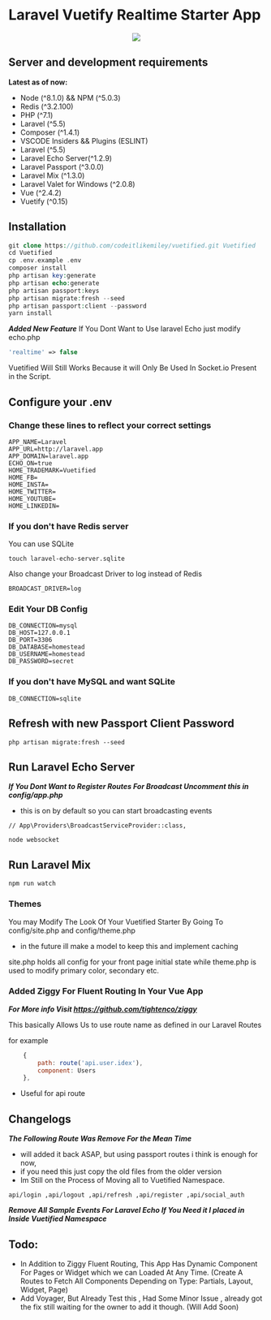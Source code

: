 # Laravel Vuetify Realtime Starter App
<p align="center">
<img src="https://user-images.githubusercontent.com/28816690/30248403-c4681e22-9659-11e7-9ed9-7e3f58ae061d.png"/>
</p>

## Server and development requirements

**Latest as of now:**

- Node (^8.1.0) && NPM (^5.0.3)
- Redis (^3.2.100)
- PHP (^7.1)
- Laravel (^5.5)
- Composer (^1.4.1)
- VSCODE Insiders && Plugins (ESLINT)
- Laravel (^5.5)
- Laravel Echo Server(^1.2.9)
- Laravel Passport (^3.0.0)
- Laravel Mix (^1.3.0)
- Laravel Valet for Windows (^2.0.8)
- Vue (^2.4.2)
- Vuetify (^0.15)

## Installation


```php
git clone https://github.com/codeitlikemiley/vuetified.git Vuetified
cd Vuetified
cp .env.example .env
composer install
php artisan key:generate
php artisan echo:generate
php artisan passport:keys 
php artisan migrate:fresh --seed 
php artisan passport:client --password
yarn install
```

***Added New Feature***
If You Dont Want to Use laravel Echo just modify echo.php

```php
'realtime' => false
```
Vuetified Will Still Works Because it will Only Be Used In Socket.io Present in the Script.

## Configure your .env

### Change these lines to reflect your correct settings

```
APP_NAME=Laravel
APP_URL=http://laravel.app
APP_DOMAIN=laravel.app
ECHO_ON=true
HOME_TRADEMARK=Vuetified
HOME_FB=
HOME_INSTA=
HOME_TWITTER=
HOME_YOUTUBE=
HOME_LINKEDIN=
```

### If you don't have Redis server

You can use SQLite 

```
touch laravel-echo-server.sqlite
```

Also change your Broadcast Driver to log instead of Redis

```
BROADCAST_DRIVER=log
```

### Edit Your DB Config
```
DB_CONNECTION=mysql
DB_HOST=127.0.0.1
DB_PORT=3306
DB_DATABASE=homestead
DB_USERNAME=homestead
DB_PASSWORD=secret
```

### If you don't have MySQL and want SQLite
```
DB_CONNECTION=sqlite
```

## Refresh with new Passport Client Password

```
php artisan migrate:fresh --seed
```

## Run Laravel Echo Server
***If You Dont Want to Register Routes For Broadcast Uncomment this in config/app.php***
- this is on by default so you can start broadcasting events
```
// App\Providers\BroadcastServiceProvider::class,
```

```
node websocket
```

## Run Laravel Mix

```
npm run watch
```

### Themes

You may Modify The Look Of Your Vuetified Starter By Going To
config/site.php and config/theme.php
- in the future ill make a model to keep this and implement caching

site.php holds all config for your front page initial state
while theme.php is used to modify primary color, secondary etc.

### Added Ziggy For Fluent Routing In Your Vue App
***For More info Visit https://github.com/tightenco/ziggy***

This basically Allows Us to use route name as defined in our Laravel Routes

for example
```javascript
    {
        path: route('api.user.idex'),
        component: Users
    },
```
- Useful for api route

## Changelogs

***The Following Route Was Remove For the Mean Time***
- will added it back ASAP, but using passport routes i think is enough for now,
- if you need this just copy the old files from the older version
- Im Still on the Process of Moving all to Vuetified Namespace.
```
api/login ,api/logout ,api/refresh ,api/register ,api/social_auth
```

***Remove All Sample Events For Laravel Echo If You Need it I placed in Inside Vuetified Namespace***

## Todo:
- In Addition to Ziggy Fluent Routing, This App Has Dynamic Component For Pages or Widget  which we can Loaded At Any Time. 
(Create A Routes to Fetch All Components Depending on Type: Partials, Layout, Widget, Page)
- Add Voyager, But Already Test this , Had Some Minor Issue , already got the fix still waiting for the owner to add it though. (Will Add Soon)
